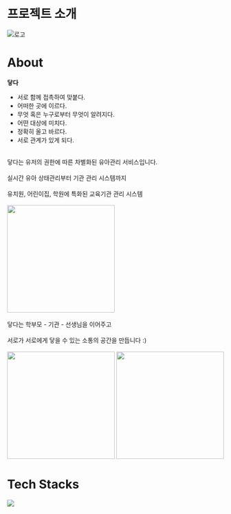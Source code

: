 # 프로젝트 소개

![로고](https://user-images.githubusercontent.com/65399118/111066380-185b5680-8502-11eb-96b3-84ec80c89c61.jpg)




# About
**닿다**
- 서로 함께 접촉하여 맞붙다.
- 어떠한 곳에 이르다.
- 무엇 혹은 누구로부터 무엇이 알려지다.
- 어떤 대상에 미치다.
- 정확히 올고 바르다.
- 서로 관계가 있게 되다.
<br>
닿다는 유저의 권한에 따른 차별화된 유아관리 서비스입니다.
<br>
<br>
실시간 유아 상태관리부터 기관 관리 시스템까지
<br>
<br>
유치원, 어린이집, 학원에 특화된 교육기관 관리 시스템
<br>
<br>

<img src="https://user-images.githubusercontent.com/65399118/111066801-3b870580-8504-11eb-8e8a-b0d0d41214c8.png" height="250">
<br>
<br>
닿다는 학부모 - 기관 - 선생님을 이어주고
<br>
<br>
서로가 서로에게 닿을 수 있는 소통의 공간을 만듭니다 :)
<br>
<br>
<img src="https://user-images.githubusercontent.com/65399118/111067742-edc0cc00-8508-11eb-9807-9790a67795ad.gif" height="250">
<img src="https://user-images.githubusercontent.com/65399118/111068000-3036d880-850a-11eb-8972-0548977aa5ed.gif" height="250">

# Tech Stacks
<img src="https://user-images.githubusercontent.com/65399118/111066996-4726fc00-8505-11eb-8771-8faeceb37463.jpeg">
